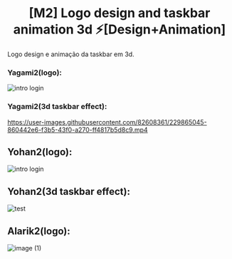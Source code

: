 <h1 align="center"> [M2] Logo design and taskbar animation 3d ⚡[Design+Animation] </h1>

Logo design e animação da taskbar em 3d.

### Yagami2(logo):
![intro login](https://user-images.githubusercontent.com/82608361/229864800-600d800c-74e0-4f10-84a6-b50f4065eeac.png)

### Yagami2(3d taskbar effect):
https://user-images.githubusercontent.com/82608361/229865045-860442e6-f3b5-43f0-a270-ff4817b5d8c9.mp4

## Yohan2(logo):
![intro login](https://user-images.githubusercontent.com/82608361/229865602-ebd78a0e-2f79-4b65-8364-d15dcb7a9f45.png)

## Yohan2(3d taskbar effect):
![test](https://user-images.githubusercontent.com/82608361/229865785-43e5760b-771d-4cba-a3b2-0aba462a85cc.gif)

## Alarik2(logo):
![image (1)](https://user-images.githubusercontent.com/82608361/229865688-7af759d7-b9ae-461c-a440-f19c4df56e95.jpg)


